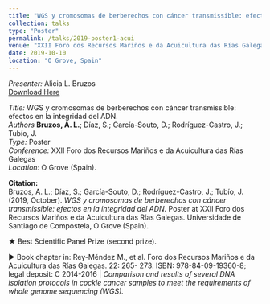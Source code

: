 ```yaml
---
title: "WGS y cromosomas de berberechos con cáncer transmissible: efectos en la integridad del ADN"
collection: talks
type: "Poster"
permalink: /talks/2019-poster1-acui
venue: "XXII Foro dos Recursos Mariños e da Acuicultura das Rías Galegas"
date: 2019-10-10
location: "O Grove, Spain"
---
```


*Presenter:* Alicia L. Bruzos  
[Download Here](https://albruzos.github.io/files/posters/2019_Poster_Bruzosetal-cocklesDNA-ForoACUI.png)  

*Title:* WGS y cromosomas de berberechos con cáncer transmissible: efectos en la integridad del ADN.  
*Authors* **Bruzos, A. L.**; Díaz, S.; García-Souto, D.; Rodríguez-Castro, J.; Tubío, J.  
*Type:* Poster  
*Conference:* XXII Foro dos Recursos Mariños e da Acuicultura das Rías Galegas  
*Location:* O Grove (Spain).  

**Citation:**  
Bruzos, A. L.; Díaz, S.; García-Souto, D.; Rodríguez-Castro, J.; Tubío, J. (2019, October). _WGS y cromosomas de berberechos con cáncer transmissible: efectos en la integridad del ADN._ Poster at XXII Foro dos Recursos Mariños e da Acuicultura das Rías Galegas. Universidade de Santiago de Compostela, O Grove (Spain).  

★ Best Scientific Panel Prize (second prize).  

▶︎ Book chapter in: Rey-Méndez M., et al. Foro dos Recursos Mariños e da Acuicultura das Rías Galegas. 22: 265- 273. ISBN: 978-84-09-19360-8; legal deposit: C 2014-2016 | _Comparison and results of several DNA isolation protocols in cockle cancer samples to meet the requirements of whole genome sequencing (WGS)._  
